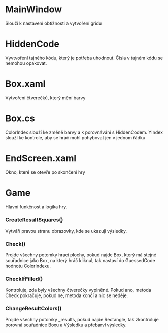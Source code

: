 
# MainWindow

Slouží k nastavení obtížnosti a vytvoření gridu


# HiddenCode
Vyvtvoření tajného kódu, který je potřeba uhodnout. Čísla v tajném kódu se nemohou opakovat.


# Box.xaml
Vytvoření čtverečků, který mění barvy

# Box.cs
ColorIndex slouží ke změně barvy a k porovnávání s HiddenCodem. YIndex slouží ke kontrole, aby se hráč mohl pohybovat jen v jednom řádku

# EndScreen.xaml
Okno, které se otevře po skončení hry

# Game
Hlavní funkčnost a logika hry. 

### CreateResultSquares()
Vytváří pravou stranu obrazovky, kde se ukazují výsledky.

### Check() 
Projde všechny potomky hrací plochy, pokud najde Box, který má stejné souřadnice jako Box, na který hráč kliknul, tak nastaví do GuessedCode hodnotu ColorIndexu.

### CheckIfFilled() 
Kontroluje, zda byly všechny čtverečky vyplněné. Pokud ano, metoda Check pokračuje, pokud ne, metoda končí a nic se neděje.

### ChangeResultColors()
Projde všechny potomky _results, pokud najde Rectangle, tak zkontroluje porovná souřadnice Boxu a Výsledku a přebarví výsledky.



